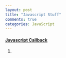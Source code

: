 ```yaml
---
layout: post
title: "Javascript Stuff"
comments: true
categories: JavaScript
---
```


#### <u><b> Javascript Callback </b></u>

1. 
